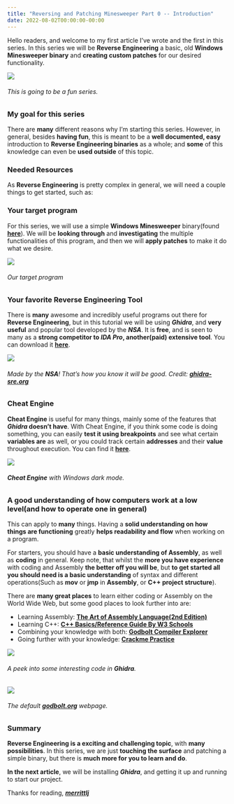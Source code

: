 ```yaml
---
title: "Reversing and Patching Minesweeper Part 0 -- Introduction"
date: 2022-08-02T00:00:00-00:00
---
```


Hello readers, and welcome to my first article I’ve wrote and the first in this series. In this series we will be **Reverse Engineering** a basic, old **Windows Minesweeper binary** and **creating custom patches** for our desired functionality.

![](https://github.com/merrittlj/merrittljblog/raw/main/assets/minesweep0title.png)
###### _This is going to be a fun series._

### **My goal for this series**

There are **many** different reasons why I’m starting this series. However, in general, besides **having fun**, this is meant to be a **well documented, easy** introduction to **Reverse Engineering binaries** as a whole; and **some** of this knowledge can even be **used outside** of this topic.

### **Needed Resources**

As **Reverse Engineering** is pretty complex in general, we will need a couple things to get started, such as:

### **Your target program**

For this series, we will use a simple **Windows Minesweeper** binary(found [**here**](http://www.minesweeper.info/downloads/WinmineXP.html)). We will be **looking through** and **investigating** the multiple functionalities of this program, and then we will **apply patches** to make it do what we desire.

![](https://github.com/merrittlj/merrittljblog/raw/main/assets/target.png)
###### _Our target program_

### **Your favorite Reverse Engineering Tool**

There is **many** awesome and incredibly useful programs out there for **Reverse Engineering**, but in this tutorial we will be using **_Ghidra_**, and **very useful** and popular tool developed by the **_NSA_**. It is **free**, and is seen to many as a **strong competitor to _IDA Pro_, another(paid) extensive tool**. You can download it [**here**](https://github.com/NationalSecurityAgency/ghidra/releases).

![](https://github.com/merrittlj/merrittljblog/raw/main/assets/ghidra.png)
###### _Made by the **NSA**! That’s how you know it will be good. Credit: [**ghidra-sre.org**](https://ghidra-sre.org/images/GHIDRA_1.png)_

### **Cheat Engine**

**Cheat Engine** is useful for many things, mainly some of the features that **_Ghidra_ doesn’t have**. With Cheat Engine, if you think some code is doing something, you can easily **test it using breakpoints** and see what certain **variables are** as well, or you could track certain **addresses** and their **value** throughout execution. You can find it [**here**](https://www.cheatengine.org/).

![](https://github.com/merrittlj/merrittljblog/raw/main/assets/ce.png)
###### _**Cheat Engine** with Windows dark mode._

### **A good understanding of how computers work at a low level(and how to operate one in general)**

This can apply to **many** things. Having a **solid understanding on how things are functioning** greatly **helps readability and flow** when working on a program.

For starters, you should have a **basic understanding of Assembly**, as well as **coding** in general. Keep note, that whilst the **more you have experience** with coding and Assembly **the better off you will be**, but **to get started all you should need is a basic understanding** of syntax and different operations(Such as **mov** or **jmp** in **Assembly**, or **C++ project structure**).

There are **many great places** to learn either coding or Assembly on the World Wide Web, but some good places to look further into are:

*   Learning Assembly: [**The Art of Assembly Language(2nd Edition)**](http://www.staroceans.org/kernel-and-driver/The.Art.of.Assembly.Language.2nd.Edition.pdf)
*   Learning C++: [**C++ Basics/Reference Guide By W3 Schools**](https://www.w3schools.com/cpp/default.asp)
*   Combining your knowledge with both: [**Godbolt Compiler Explorer**](https://godbolt.org/)
*   Going further with your knowledge: [**Crackme Practice**](https://crackmes.one/)

![](https://github.com/merrittlj/merrittljblog/raw/main/assets/peek.png)
###### _A peek into some interesting code in **Ghidra**._

![](https://github.com/merrittlj/merrittljblog/raw/main/assets/godbolt.png)
###### _The default [**godbolt.org**](https://godbolt.org/) webpage._

### **Summary**

**Reverse Engineering is a exciting and challenging topic**, with **many possibilities**. In this series, we are just **touching the surface** and patching a simple binary, but there is **much more for you to learn and do**.

**In the next article**, we will be installing **_Ghidra_**, and getting it up and running to start our project.

Thanks for reading, [**_merrittlj_**](https://github.com/merrittlj)